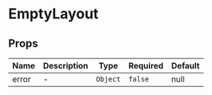 # EmptyLayout

## Props

<!-- @vuese:EmptyLayout:props:start -->
|Name|Description|Type|Required|Default|
|---|---|---|---|---|
|error|-|`Object`|`false`|null|

<!-- @vuese:EmptyLayout:props:end -->


